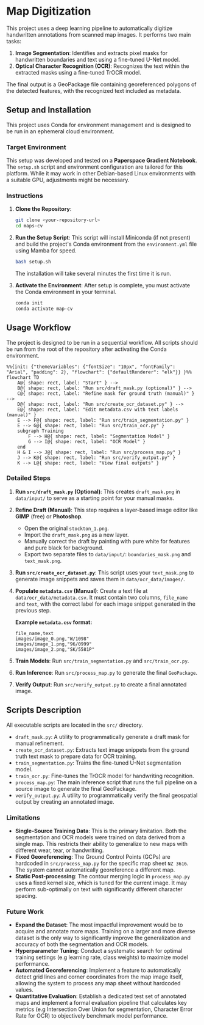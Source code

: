 # Map Digitization

This project uses a deep learning pipeline to automatically digitize handwritten annotations from scanned map images. It performs two main tasks:
1.  **Image Segmentation**: Identifies and extracts pixel masks for handwritten boundaries and text using a fine-tuned U-Net model.
2.  **Optical Character Recognition (OCR)**: Recognizes the text within the extracted masks using a fine-tuned TrOCR model.

The final output is a GeoPackage file containing georeferenced polygons of the detected features, with the recognized text included as metadata.

    
## Setup and Installation

This project uses Conda for environment management and is designed to be run in an ephemeral cloud environment.

### Target Environment
This setup was developed and tested on a **Paperspace Gradient Notebook**. The `setup.sh` script and environment configuration are tailored for this platform. While it may work in other Debian-based Linux environments with a suitable GPU, adjustments might be necessary.

### Instructions
1.  **Clone the Repository**:
    ```bash
    git clone <your-repository-url>
    cd maps-cv
    ```

2.  **Run the Setup Script**: This script will install Miniconda (if not present) and build the project's Conda environment from the `environment.yml` file using Mamba for speed.
    ```bash
    bash setup.sh
    ```
    The installation will take several minutes the first time it is run.

3.  **Activate the Environment**: After setup is complete, you must activate the Conda environment in your terminal.
    ```bash
    conda init
    conda activate map-cv
    ```
    
## Usage Workflow
The project is designed to be run in a sequential workflow. All scripts should be run from the root of the repository after activating the Conda environment.


```mermaid
%%{init: {"themeVariables": {"fontSize": "10px", "fontFamily": "Arial", "padding": 2}, "flowchart": {"defaultRenderer": "elk"}} }%%
flowchart TD
    A@{ shape: rect, label: "Start" } --> 
    B@{ shape: rect, label: "Run src/draft_mask.py (optional)" } -->
    C@{ shape: rect, label: "Refine mask for ground truth (manual)" } -->
    D@{ shape: rect, label: "Run src/create_ocr_dataset.py" } -->
    E@{ shape: rect, label: "Edit metadata.csv with text labels (manual)" }
    E --> F@{ shape: rect, label: "Run src/train_segmentation.py" }
    E --> G@{ shape: rect, label: "Run src/train_ocr.py" }
    subgraph Training
        F --> H@{ shape: rect, label: "Segmentation Model" }
        G --> I@{ shape: rect, label: "OCR Model" }
    end
    H & I --> J@{ shape: rect, label: "Run src/process_map.py" }
    J --> K@{ shape: rect, label: "Run src/verify_output.py" }
    K --> L@{ shape: rect, label: "View final outputs" }
```

### Detailed Steps

1.  **Run `src/draft_mask.py` (Optional)**: This creates `draft_mask.png` in `data/input/` to serve as a starting point for your manual masks.

2.  **Refine Draft (Manual)**: This step requires a layer-based image editor like **GIMP** (free) or **Photoshop**.
    * Open the original `stockton_1.png`.
    * Import the `draft_mask.png` as a new layer.
    * Manually correct the draft by painting with pure white for features and pure black for background.
    * Export two separate files to `data/input/`: `boundaries_mask.png` and `text_mask.png`.

3.  **Run `src/create_ocr_dataset.py`**: This script uses your `text_mask.png` to generate image snippets and saves them in `data/ocr_data/images/`.

4.  **Populate `metadata.csv` (Manual)**: Create a text file at `data/ocr_data/metadata.csv`. It must contain two columns, `file_name` and `text`, with the correct label for each image snippet generated in the previous step.

    **Example `metadata.csv` format:**
    ```csv
    file_name,text
    images/image_0.png,"W/1098"
    images/image_1.png,"96/0999"
    images/image_2.png,"SK/5581P"
    ```
5.  **Train Models**: Run `src/train_segmentation.py` and `src/train_ocr.py`.
6.  **Run Inference**: Run `src/process_map.py` to generate the final `GeoPackage`.
7.  **Verify Output**: Run `src/verify_output.py` to create a final annotated image.

    
## Scripts Description

All executable scripts are located in the `src/` directory.

* `draft_mask.py`: A utility to programmatically generate a draft mask for manual refinement.
* `create_ocr_dataset.py`: Extracts text image snippets from the ground truth text mask to prepare data for OCR training.
* `train_segmentation.py`: Trains the fine-tuned U-Net segmentation model.
* `train_ocr.py`: Fine-tunes the TrOCR model for handwriting recognition.
* `process_map.py`: The main inference script that runs the full pipeline on a source image to generate the final GeoPackage.
* `verify_output.py`: A utility to programmatically verify the final geospatial output by creating an annotated image.
  

### Limitations

* **Single-Source Training Data**: This is the primary limitation. Both the segmentation and OCR models were trained on data derived from a single map. This restricts their ability to generalize to new maps with different wear, tear, or handwriting.
* **Fixed Georeferencing**: The Ground Control Points (GCPs) are hardcoded in `src/process_map.py` for the specific map sheet `NZ 3616`. The system cannot automatically georeference a different map.
* **Static Post-processing**: The contour merging logic in `process_map.py` uses a fixed kernel size, which is tuned for the current image. It may perform sub-optimally on text with significantly different character spacing.

### Future Work

* **Expand the Dataset**: The most impactful improvement would be to acquire and annotate more maps. Training on a larger and more diverse dataset is the only way to significantly improve the generalization and accuracy of both the segmentation and OCR models.
* **Hyperparameter Tuning**: Conduct a systematic search for optimal training settings (e.g learning rate, class weights) to maximize model performance.
* **Automated Georeferencing**: Implement a feature to automatically detect grid lines and corner coordinates from the map image itself, allowing the system to process any map sheet without hardcoded values.
* **Quantitative Evaluation**: Establish a dedicated test set of annotated maps and implement a formal evaluation pipeline that calculates key metrics (e.g Intersection Over Union for segmentation, Character Error Rate for OCR) to objectively benchmark model performance.

    